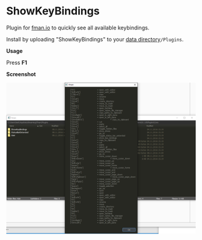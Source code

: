 # ShowKeyBindings

Plugin for [fman.io](https://fman.io) to quickly see all available keybindings.  

Install by uploading "ShowKeyBindings" to your [data directory](https://fman.io/docs/customizing-fman)`/Plugins`.

**Usage**

Press **F1**

**Screenshot**

![Screenshot Windows 10](fman-plugin-showkeybindings-w10.png)
